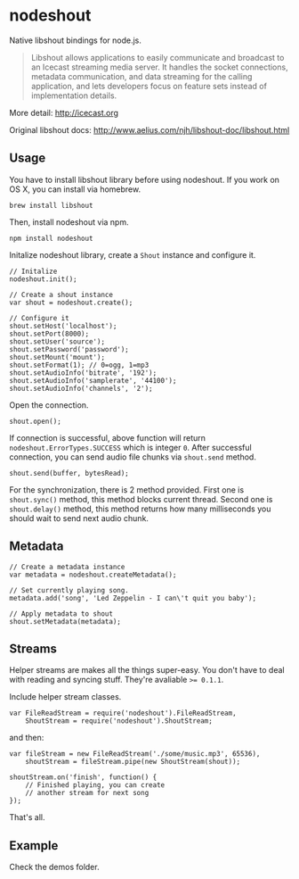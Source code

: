 nodeshout
===================
Native libshout bindings for node.js.

> Libshout allows applications to easily communicate and broadcast to an Icecast streaming media server. It handles the socket connections, metadata communication, and data streaming for the calling application, and lets developers focus on feature sets instead of implementation details.

More detail: http://icecast.org

Original libshout docs: http://www.aelius.com/njh/libshout-doc/libshout.html

Usage
-------------
You have to install libshout library before using nodeshout. If you work on OS X, you can install via homebrew.

    brew install libshout

Then, install nodeshout via npm.

    npm install nodeshout

Initalize nodeshout library, create a `Shout` instance and configure it.

    // Initalize
    nodeshout.init();

    // Create a shout instance
    var shout = nodeshout.create();

    // Configure it
    shout.setHost('localhost');
    shout.setPort(8000);
    shout.setUser('source');
    shout.setPassword('password');
    shout.setMount('mount');
    shout.setFormat(1); // 0=ogg, 1=mp3
    shout.setAudioInfo('bitrate', '192');
    shout.setAudioInfo('samplerate', '44100');
    shout.setAudioInfo('channels', '2');

Open the connection.

    shout.open();

If connection is successful, above function will return `nodeshout.ErrorTypes.SUCCESS` which is integer `0`. After successful connection, you can send audio file chunks via `shout.send` method.

    shout.send(buffer, bytesRead);

For the synchronization, there is 2 method provided. First one is `shout.sync()` method, this method blocks current thread. Second one is `shout.delay()` method, this method returns how many milliseconds you should wait to send next audio chunk.

Metadata
-------------
```
// Create a metadata instance
var metadata = nodeshout.createMetadata();

// Set currently playing song.
metadata.add('song', 'Led Zeppelin - I can\'t quit you baby');

// Apply metadata to shout
shout.setMetadata(metadata);
```

Streams
-------------
Helper streams are makes all the things super-easy. You don't have to deal with reading and syncing stuff. They're avaliable `>= 0.1.1`.

Include helper stream classes.

```
var FileReadStream = require('nodeshout').FileReadStream,
    ShoutStream = require('nodeshout').ShoutStream;
```
and then:
```
var fileStream = new FileReadStream('./some/music.mp3', 65536),
    shoutStream = fileStream.pipe(new ShoutStream(shout));

shoutStream.on('finish', function() {
    // Finished playing, you can create
    // another stream for next song
});
```
That's all.

Example
-------------
Check the demos folder.
